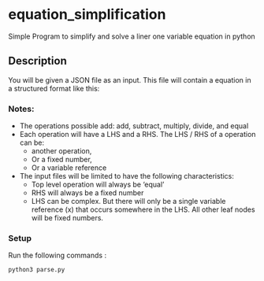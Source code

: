 # equation_simplification
Simple Program to simplify and solve a liner one variable equation in python

## Description
You will be given a JSON file as an input. This file will contain a equation in a structured format like this:




### Notes:
- The operations possible add: add, subtract, multiply, divide, and equal
- Each operation will have a LHS and a RHS. The LHS / RHS of a operation can be:
  - another operation,
  - Or a fixed number,
  - Or a variable reference
- The input files will be limited to have the following characteristics:
  - Top level operation will always be ‘equal’
  - RHS will always be a fixed number
  - LHS can be complex. But there will only be a single variable reference (x) that occurs somewhere in the LHS. All other leaf nodes will be fixed numbers.
  
 ### Setup
 
  Run the following commands :
  
  `python3 parse.py`

